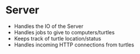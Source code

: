 # Server

* Handles the IO of the Server
* Handles jobs to give to computers/turtles
* Keeps track of turtle location/status
* Handles incoming HTTP connections from turtles
